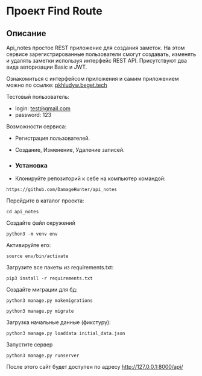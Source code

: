 # Проект Find Route

## Описание

Api_notes простое REST приложение для создания заметок. На этом сервисе зарегистрированные пользователи смогут 
создавать, изменять и удалять заметки используя интерфейс REST API. Присутствуют два вида авторизации Basic и JWT.

Ознакомиться с интерфейсом приложения и самим приложением можно по ссылке:
[pkhludyw.beget.tech](http://api.pkhludyw.beget.tech)



Тестовый пользователь:

- login: test@gmail.com
- password: 123

Возможности сервиса:

- Регистрация пользователей.
- Создание, Изменение, Удаление записей.

- ### Установка

- Клонируйте репозиторий к себе на компьютер командой:

```
https://github.com/DamageHunter/api_notes
```

Перейдите в каталог проекта:

```
cd api_notes
```

Создайте файл окружений

```
python3 -m venv env
```

Активируйте его:

```
source env/bin/activate
```

Загрузите все пакеты из requirements.txt:

```
pip3 install -r requirements.txt
```
Создайте миграции для бд:

```
python3 manage.py makemigrations

python3 manage.py migrate
```

Загрузка начальные данные (фикстуру):

```
python3 manage.py loaddata initial_data.json
```

Запустите сервер
```
python3 manage.py runserver
```

После этого сайт будет доступен по адресу http://127.0.0.1:8000/api/




